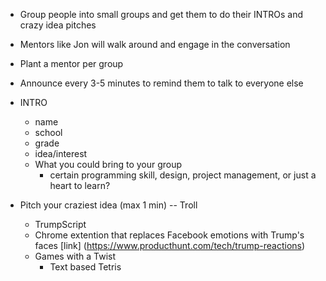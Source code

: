 - Group people into small groups and get them to do their INTROs and crazy idea pitches
- Mentors like Jon will walk around and engage in the conversation
- Plant a mentor per group
- Announce every 3-5 minutes to remind them to talk to everyone else

- INTRO
  - name
  - school
  - grade
  - idea/interest
  - What you could bring to your group
     - certain programming skill, design, project management, or just a heart to learn?
- Pitch your craziest idea (max 1 min)
   -- Troll
    - TrumpScript
    - Chrome extention that replaces Facebook emotions with Trump's faces [link] (https://www.producthunt.com/tech/trump-reactions)
  - Games with a Twist
    - Text based Tetris
